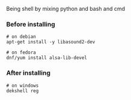 Being shell by mixing python and bash and cmd

### Before installing
```shell
# on debian
apt-get install -y libasound2-dev

# on fedora
dnf/yum install alsa-lib-devel
```

### After installing
```shell
# on windows
dekshell reg
```
